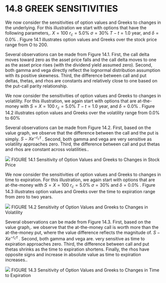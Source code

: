 # 14.8 GREEK SENSITIVITIES

We now consider the sensitivities of option values and Greeks to changes in the underlying. For this illustration we start with options that have the following parameters,. $X=100$ $r_{c}=5.0\%$ $\sigma=30\%$ $T-t=1.0$ year, and $\delta=0.0\%$ . Figure 14.1 illustrates option values and Greeks over the stock price range from O to 200.

Several observations can be made from Figure 14.1. First, the call delta moves toward zero as the asset price falls and the call delta moves to one as the asset price rises (with the dividend yield assumed zero). Second, both gamma and vega directly reflect the lognormal distribution assumption with its positive skewness. Third, the difference between call and put deltas, thetas, and rhos are constants and relatively close to one based on the put-call parity relationship.

We now consider the sensitivities of option values and Greeks to changes in volatility. For this illustration, we again start with options that are at-the-money with $S=X=100$ $r_{c}=5.0\%$ $T-t=1.0$ year, and $\delta=0.0\%$ . Figure 14.2 illustrates option values and Greeks over the volatility range from $0.0\%$ to $60\%$

Several observations can be made from Figure 14.2. First, based on the value graph, we observe that the difference between the call and the put is simply. $S-X e^{-r_{c}\tau}$ . Second, both gamma and vega are very sensitive as volatility approaches zero. Third, the difference between call and put thetas and rhos are constant across volatilities..

![](images/dc6aed5fa414f64782e1a7fd8464a9304220a378b81a05570b49996be9250385.jpg)
FIGURE 14.1 Sensitivity of Option Values and Greeks to Changes in Stock Price

We now consider the sensitivities of option values and Greeks to changes in time to expiration. For this illustration, we again start with options that are at-the-money with $S=X=100$ $r_{c}=5.0\%$ $\sigma=30\%$ and $\delta=0.0\%$ . Figure 14.3 illustrates option values and Greeks over the time to expiration range from zero to two years.

![](images/6fe6fa7d1224048a0eaf6b5b403a971355385f26c1cdb137158ee8e6bf7199cc.jpg)
FIGURE 14.2 Sensitivity of Option Values and Greeks to Changes in Volatility

Several observations can be made from Figure 14.3. First, based on the value graph,. we observe that the at-the-money call is worth more than the at-the-money put, where the value difference reflects the magnitude of. $S-X e^{-r_{c}\tau}$ . Second, both gamma and vega are. very sensitive as time to expiration approaches zero. Third, the difference between call and put thetas shrinks as the time to expiration shortens. Finally, the rhos have opposite signs and increase in absolute value as time to expiration increases..

![](images/3ff646bf5b431cccaef78667c89dca8bff5976bd2e260c1f83ceac434e87ad06.jpg)
FIGURE 14.3 Sensitivity of Option Values and Greeks to Changes in Time to Expiration
